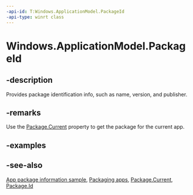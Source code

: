```yaml
---
-api-id: T:Windows.ApplicationModel.PackageId
-api-type: winrt class
---
```


<!-- Class syntax.
public class PackageId : Windows.ApplicationModel.IPackageId, Windows.ApplicationModel.IPackageIdWithMetadata
-->

# Windows.ApplicationModel.PackageId

## -description
Provides package identification info, such as name, version, and publisher.

## -remarks
Use the [Package.Current](package_current.md) property to get the package for the current app.

## -examples

## -see-also
[App package information sample](https://github.com/Microsoft/Windows-universal-samples/tree/master/Samples/Package), [Packaging apps](/windows/uwp/packaging/index), [Package.Current](package_current.md), [Package.Id](package_id.md)
